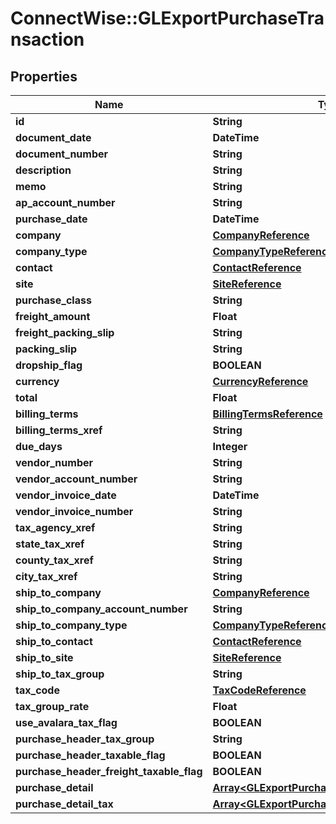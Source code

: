 # ConnectWise::GLExportPurchaseTransaction

## Properties
Name | Type | Description | Notes
------------ | ------------- | ------------- | -------------
**id** | **String** |  | [optional] 
**document_date** | **DateTime** |  | [optional] 
**document_number** | **String** |  | [optional] 
**description** | **String** |  | [optional] 
**memo** | **String** |  | [optional] 
**ap_account_number** | **String** |  | [optional] 
**purchase_date** | **DateTime** |  | [optional] 
**company** | [**CompanyReference**](CompanyReference.md) |  | [optional] 
**company_type** | [**CompanyTypeReference**](CompanyTypeReference.md) |  | [optional] 
**contact** | [**ContactReference**](ContactReference.md) |  | [optional] 
**site** | [**SiteReference**](SiteReference.md) |  | [optional] 
**purchase_class** | **String** |  | [optional] 
**freight_amount** | **Float** |  | [optional] 
**freight_packing_slip** | **String** |  | [optional] 
**packing_slip** | **String** |  | [optional] 
**dropship_flag** | **BOOLEAN** |  | [optional] 
**currency** | [**CurrencyReference**](CurrencyReference.md) |  | [optional] 
**total** | **Float** |  | [optional] 
**billing_terms** | [**BillingTermsReference**](BillingTermsReference.md) |  | [optional] 
**billing_terms_xref** | **String** |  | [optional] 
**due_days** | **Integer** |  | [optional] 
**vendor_number** | **String** |  | [optional] 
**vendor_account_number** | **String** |  | [optional] 
**vendor_invoice_date** | **DateTime** |  | [optional] 
**vendor_invoice_number** | **String** |  | [optional] 
**tax_agency_xref** | **String** |  | [optional] 
**state_tax_xref** | **String** |  | [optional] 
**county_tax_xref** | **String** |  | [optional] 
**city_tax_xref** | **String** |  | [optional] 
**ship_to_company** | [**CompanyReference**](CompanyReference.md) |  | [optional] 
**ship_to_company_account_number** | **String** |  | [optional] 
**ship_to_company_type** | [**CompanyTypeReference**](CompanyTypeReference.md) |  | [optional] 
**ship_to_contact** | [**ContactReference**](ContactReference.md) |  | [optional] 
**ship_to_site** | [**SiteReference**](SiteReference.md) |  | [optional] 
**ship_to_tax_group** | **String** |  | [optional] 
**tax_code** | [**TaxCodeReference**](TaxCodeReference.md) |  | [optional] 
**tax_group_rate** | **Float** |  | [optional] 
**use_avalara_tax_flag** | **BOOLEAN** |  | [optional] 
**purchase_header_tax_group** | **String** |  | [optional] 
**purchase_header_taxable_flag** | **BOOLEAN** |  | [optional] 
**purchase_header_freight_taxable_flag** | **BOOLEAN** |  | [optional] 
**purchase_detail** | [**Array&lt;GLExportPurchaseTransactionDetail&gt;**](GLExportPurchaseTransactionDetail.md) |  | [optional] 
**purchase_detail_tax** | [**Array&lt;GLExportPurchaseTransactionDetailTax&gt;**](GLExportPurchaseTransactionDetailTax.md) |  | [optional] 


